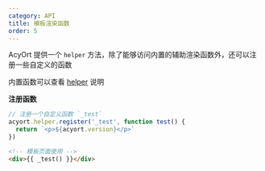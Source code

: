 ```yaml
---
category: API
title: 模板渲染函数
order: 5
---
```


AcyOrt 提供一个 `helper` 方法，除了能够访问内置的辅助渲染函数外，还可以注册一些自定义的函数

内置函数可以查看 [helper](/docs/helper/) 说明

**注册函数**

```js
// 注册一个自定义函数 `_test`
acyort.helper.register('_test', function test() {
  return `<p>${acyort.version}</p>`
})
```

```html
<!-- 模板页面使用 -->
<div>{{ _test() }}</div>
```
